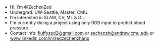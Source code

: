 - Hi, I’m @ZechenZed
- Undergrad: UW-Seattle, Master: CMU.
- I’m interested in SLAM, CV, ML & DL.
- I'm currently doing a project using only RGB input to predict blood pressure. 
- Contact info: fluffyzed2@gmail.com or zechenzh@andrew.cmu.edu or www.linkedin.com/in/zedzechenzhang



<!---
ZechenZed/ZechenZed is a ✨ special ✨ repository because its `README.md` (this file) appears on your GitHub profile.
You can click the Preview link to take a look at your changes.
--->
